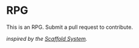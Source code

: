 # RPG
This is an RPG. Submit a pull request to contribute.


_inspired by the [Scaffold System](https://vsca.blog/2021/02/20/the-scaffold-system/)._
